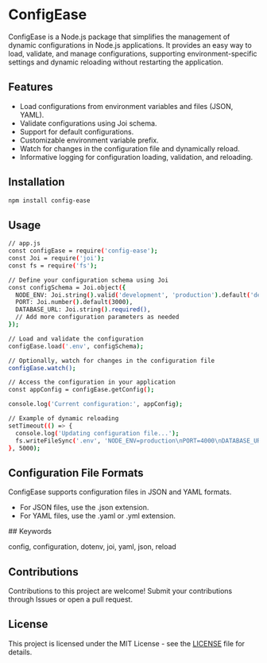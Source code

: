# ConfigEase

ConfigEase is a Node.js package that simplifies the management of dynamic configurations in Node.js applications. It provides an easy way to load, validate, and manage configurations, supporting environment-specific settings and dynamic reloading without restarting the application.

## Features

- Load configurations from environment variables and files (JSON, YAML).
- Validate configurations using Joi schema.
- Support for default configurations.
- Customizable environment variable prefix.
- Watch for changes in the configuration file and dynamically reload.
- Informative logging for configuration loading, validation, and reloading.

## Installation

```bash
npm install config-ease
```

## Usage

```bash
// app.js
const configEase = require('config-ease');
const Joi = require('joi');
const fs = require('fs');

// Define your configuration schema using Joi
const configSchema = Joi.object({
  NODE_ENV: Joi.string().valid('development', 'production').default('development'),
  PORT: Joi.number().default(3000),
  DATABASE_URL: Joi.string().required(),
  // Add more configuration parameters as needed
});

// Load and validate the configuration
configEase.load('.env', configSchema);

// Optionally, watch for changes in the configuration file
configEase.watch();

// Access the configuration in your application
const appConfig = configEase.getConfig();

console.log('Current configuration:', appConfig);

// Example of dynamic reloading
setTimeout(() => {
  console.log('Updating configuration file...');
  fs.writeFileSync('.env', 'NODE_ENV=production\nPORT=4000\nDATABASE_URL=new-database-url');
}, 5000);
```

## Configuration File Formats

ConfigEase supports configuration files in JSON and YAML formats.

* For JSON files, use the .json extension.
* For YAML files, use the .yaml or .yml extension.

## Keywords

config, configuration, dotenv, joi, yaml, json, reload

## Contributions

Contributions to this project are welcome! Submit your contributions through Issues or open a pull request.

## License

This project is licensed under the MIT License - see the [LICENSE](https://github.com/bentoms-dev/config-ease/blob/main/LICENSE) file for details.
